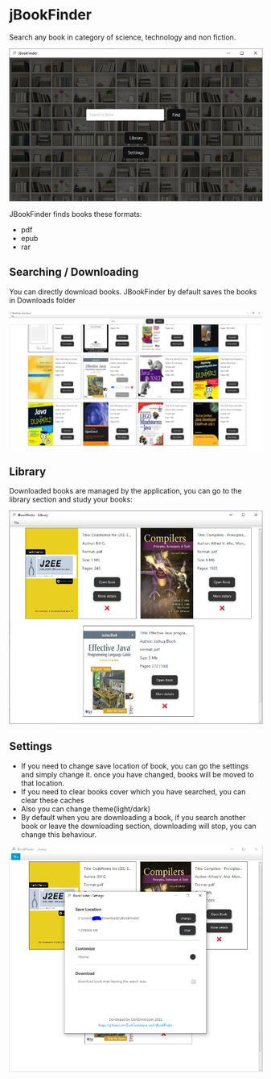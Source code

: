 # jBookFinder

Search any book in category of science, technology and non fiction.

![main](imgs/main.png "main page")

JBookFinder finds books these formats: 
- pdf
- epub
- rar

## Searching / Downloading

You can directly download books. JBookFinder by default saves the books in Downloads folder

![books](imgs/books.png "Found books page")

## Library

Downloaded books are managed by the application, you can go to the library section and study your books:

![library](imgs/library.png "library page")

## Settings

- If you need to change save location of book, you can go the settings and simply change it. once you have changed, books will be moved to that location.
- If you need to clear books cover which you have searched, you can clear these caches
- Also you can change theme(light/dark)
- By default when you are downloading a book, if you search another book or leave the downloading section, downloading will stop, you can change this behaviour.

![settings](imgs/settings.png "settings page")
